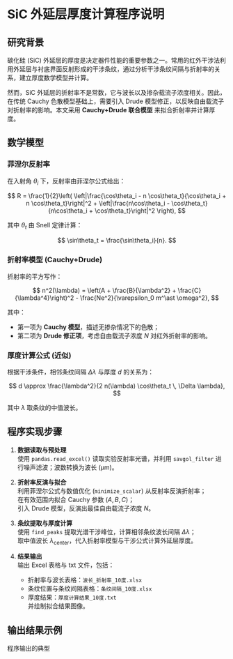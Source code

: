 # SiC 外延层厚度计算程序说明

## 研究背景
碳化硅 (SiC) 外延层的厚度是决定器件性能的重要参数之一。常用的红外干涉法利用外延层与衬底界面反射形成的干涉条纹，通过分析干涉条纹间隔与折射率的关系，建立厚度数学模型并计算。  

然而，SiC 外延层的折射率不是常数，它与波长以及掺杂载流子浓度相关。因此，在传统 Cauchy 色散模型基础上，需要引入 Drude 模型修正，以反映自由载流子对折射率的影响。本文采用 **Cauchy+Drude 联合模型** 来拟合折射率并计算厚度。  

## 数学模型

### 菲涅尔反射率
在入射角 $\theta_i$ 下，反射率由菲涅尔公式给出：

$$
R = \frac{1}{2}\left( 
\left|\frac{\cos\theta_i - n \cos\theta_t}{\cos\theta_i + n \cos\theta_t}\right|^2 
+ 
\left|\frac{n\cos\theta_i - \cos\theta_t}{n\cos\theta_i + \cos\theta_t}\right|^2 
\right),
$$

其中 $\theta_t$ 由 Snell 定律计算：

$$
\sin\theta_t = \frac{\sin\theta_i}{n}.
$$

### 折射率模型 (Cauchy+Drude)
折射率的平方写作：

$$
n^2(\lambda) = \left(A + \frac{B}{\lambda^2} + \frac{C}{\lambda^4}\right)^2 - \frac{Ne^2}{\varepsilon_0 m^\ast \omega^2},
$$

其中：
- 第一项为 **Cauchy 模型**，描述无掺杂情况下的色散；
- 第二项为 **Drude 修正项**，考虑自由载流子浓度 $N$ 对红外折射率的影响。  

### 厚度计算公式 (近似)
根据干涉条件，相邻条纹间隔 $\Delta \lambda$ 与厚度 $d$ 的关系为：

$$
d \approx \frac{\lambda^2}{2 n(\lambda) \cos\theta_t \, \Delta \lambda},
$$

其中 $\lambda$ 取条纹的中值波长。  

## 程序实现步骤

1. **数据读取与预处理**  
   使用 `pandas.read_excel()` 读取实验反射率光谱，并利用 `savgol_filter` 进行噪声滤波；波数转换为波长 (μm)。  

2. **折射率反演与拟合**  
   利用菲涅尔公式与数值优化 (`minimize_scalar`) 从反射率反演折射率；  
   在有效范围内拟合 Cauchy 参数 $(A, B, C)$；  
   引入 Drude 模型，反演出最佳自由载流子浓度 $N$。  

3. **条纹提取与厚度计算**  
   使用 `find_peaks` 提取光谱干涉峰位，计算相邻条纹波长间隔 $\Delta \lambda$；  
   取中值波长 $\lambda_{\text{center}}$，代入折射率模型与干涉公式计算外延层厚度。  

4. **结果输出**  
   输出 Excel 表格与 txt 文件，包括：  
   - 折射率与波长表格：`波长_折射率_10度.xlsx`  
   - 条纹位置与条纹间隔表格：`条纹间隔_10度.xlsx`  
   - 厚度结果：`厚度计算结果_10度.txt`  
   并绘制拟合结果图像。  

## 输出结果示例

程序输出的典型
